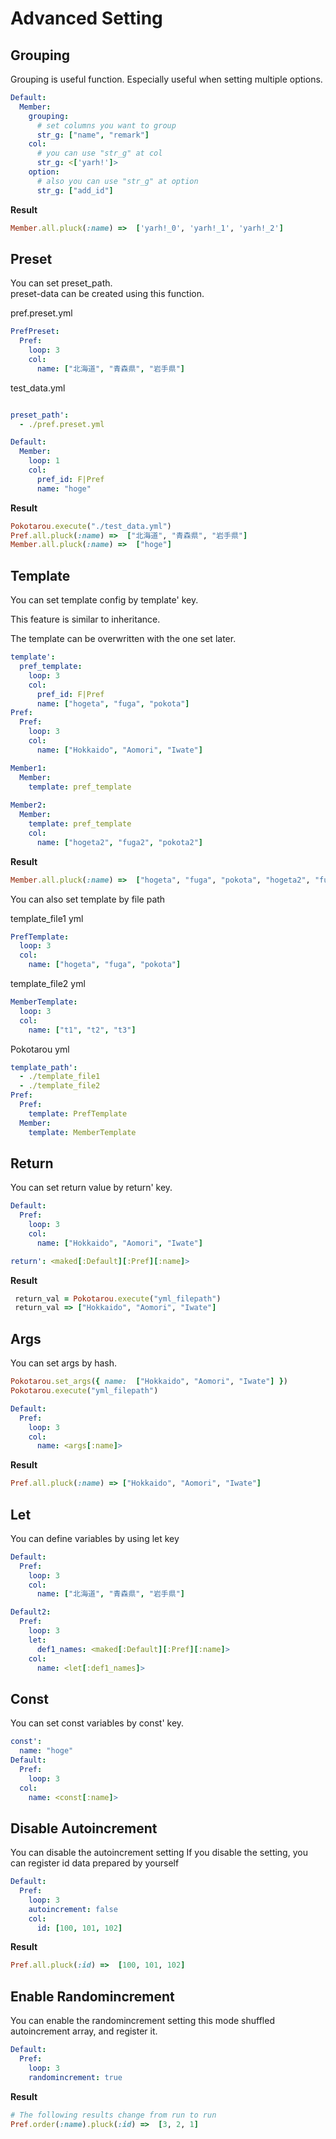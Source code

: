 # Advanced Setting

## Grouping

Grouping is useful function.
Especially useful when setting multiple options.

```yml
Default:
  Member:
    grouping: 
      # set columns you want to group
      str_g: ["name", "remark"]
    col:
      # you can use "str_g" at col
      str_g: <['yarh!']>
    option:
      # also you can use "str_g" at option
      str_g: ["add_id"]

```

__Result__
```ruby
Member.all.pluck(:name) =>  ['yarh!_0', 'yarh!_1', 'yarh!_2']
```

## Preset

You can set preset_path.  
preset-data can be created using this function.

pref.preset.yml
```yml
PrefPreset:
  Pref: 
    loop: 3
    col:
      name: ["北海道", "青森県", "岩手県"]
```

test_data.yml
```yml

preset_path':
  - ./pref.preset.yml

Default:
  Member:
    loop: 1
    col:
      pref_id: F|Pref
      name: "hoge"
```

__Result__
```ruby
Pokotarou.execute("./test_data.yml")
Pref.all.pluck(:name) =>  ["北海道", "青森県", "岩手県"]
Member.all.pluck(:name) =>  ["hoge"]
```


## Template

You can set template config by template' key.

This feature is similar to inheritance.

The template can be overwritten with the one set later.

```yml
template':
  pref_template:
    loop: 3
    col:
      pref_id: F|Pref
      name: ["hogeta", "fuga", "pokota"]
Pref:
  Pref: 
    loop: 3
    col:
      name: ["Hokkaido", "Aomori", "Iwate"]

Member1:
  Member:
    template: pref_template
  
Member2:
  Member:
    template: pref_template
    col:
      name: ["hogeta2", "fuga2", "pokota2"]
```

__Result__
```ruby
Member.all.pluck(:name) =>  ["hogeta", "fuga", "pokota", "hogeta2", "fuga2", "pokota2"]
```

You can also set template by file path

template_file1 yml

```yml
PrefTemplate:
  loop: 3
  col:
    name: ["hogeta", "fuga", "pokota"]
```

template_file2 yml

```yml
MemberTemplate:
  loop: 3
  col:
    name: ["t1", "t2", "t3"]
```

Pokotarou yml

```yml
template_path':
  - ./template_file1
  - ./template_file2
Pref:
  Pref: 
    template: PrefTemplate
  Member:
    template: MemberTemplate
```

## Return
You can set return value by return' key.

```yml
Default:
  Pref: 
    loop: 3
    col:
      name: ["Hokkaido", "Aomori", "Iwate"]

return': <maked[:Default][:Pref][:name]>

```

__Result__
```ruby
 return_val = Pokotarou.execute("yml_filepath")
 return_val => ["Hokkaido", "Aomori", "Iwate"]
```

## Args

You can set args by hash.

```ruby
Pokotarou.set_args({ name:  ["Hokkaido", "Aomori", "Iwate"] })
Pokotarou.execute("yml_filepath")
```

```yml
Default:
  Pref: 
    loop: 3
    col:
      name: <args[:name]>
```

__Result__
```ruby
Pref.all.pluck(:name) => ["Hokkaido", "Aomori", "Iwate"]
```

## Let

You can define variables by using let key

```yml
Default:
  Pref: 
    loop: 3
    col:
      name: ["北海道", "青森県", "岩手県"]

Default2:
  Pref: 
    loop: 3
    let:
      def1_names: <maked[:Default][:Pref][:name]>
    col:
      name: <let[:def1_names]>
```

## Const
You can set const variables by const' key.

```yml
const':
  name: "hoge"
Default:
  Pref:
    loop: 3
  col:
    name: <const[:name]>
```

## Disable Autoincrement

You can disable the autoincrement setting
If you disable the setting, you can register id data prepared by yourself

```yml
Default:
  Pref:
    loop: 3
    autoincrement: false
    col:
      id: [100, 101, 102]
```

__Result__
```ruby
Pref.all.pluck(:id) =>  [100, 101, 102]
```

## Enable Randomincrement

You can enable the randomincrement setting
this mode shuffled autoincrement array, and register it.

```yml
Default:
  Pref:
    loop: 3
    randomincrement: true
```

__Result__
```ruby
# The following results change from run to run
Pref.order(:name).pluck(:id) =>  [3, 2, 1]
```